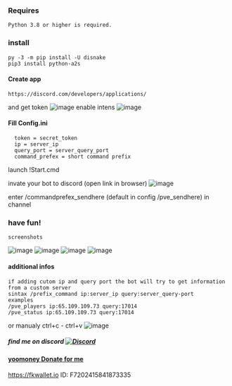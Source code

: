### Requires
    Python 3.8 or higher is required.
### install
    py -3 -m pip install -U disnake
    pip3 install python-a2s
#### Create app
    https://discord.com/developers/applications/
and get token
![image](https://github.com/JTNeXuS2/SoulMask.Tools/assets/88918931/1bbc7362-5a92-47c5-a314-d41ec9b4fd36)
enable intens
![image](https://github.com/JTNeXuS2/SoulMask.Tools/assets/88918931/7b8b7f40-3129-4d96-bfe6-b0bea1d80422)
#### Fill Config.ini
      token = secret_token
      ip = server_ip
      query_port = server_query_port
      command_prefex = short command prefix
launch !Start.cmd

invate your bot to discord (open link in browser)
![image](https://github.com/JTNeXuS2/SoulMask.Tools/assets/88918931/4d904844-cc7f-4a60-8ddb-5910c2555e23)

enter /commandprefex_sendhere (default in config /pve_sendhere) in channel

### have fun!
    screenshots
![image](https://github.com/JTNeXuS2/SoulMask.Tools/assets/88918931/f104d155-8f9b-4194-858f-1fb3bc412d9c)
![image](https://github.com/JTNeXuS2/SoulMask.Tools/assets/88918931/7c28d40b-87fa-4fd6-b864-25c9134653fc)
![image](https://github.com/JTNeXuS2/SoulMask.Tools/assets/88918931/fed61dd9-c627-4979-8f76-2d8f66305d06)
![image](https://github.com/JTNeXuS2/SoulMask.Tools/assets/88918931/2ad7ed0f-cae3-4ce5-b806-78ef62b3b876)

#### additional infos
    if adding cutom ip and query port the bot will try to get information from a custom server
    sintax /prefix_command ip:server_ip query:server_query-port
    examples
    /pve_players ip:65.109.109.73 query:17014
    /pve_status ip:65.109.109.73 query:17014
or manualy ctrl+c - ctrl+v
![image](https://github.com/JTNeXuS2/SoulMask.Tools/assets/88918931/0ea532f8-5400-4e70-b1a8-b242a88223d1)






##### find me on discord [![Discord](https://discordapp.com/api/guilds/626106205122592769/widget.png?style=shield)](https://discord.gg/qYmBmDR)
#### [yoomoney Donate for me](https://yoomoney.ru/to/4100116619431314)
https://fkwallet.io  ID: F7202415841873335
